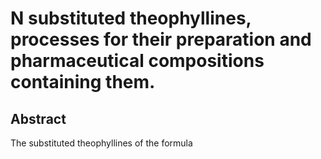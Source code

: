 # N substituted theophyllines, processes for their preparation and pharmaceutical compositions containing them.

## Abstract
The substituted theophyllines of the formula